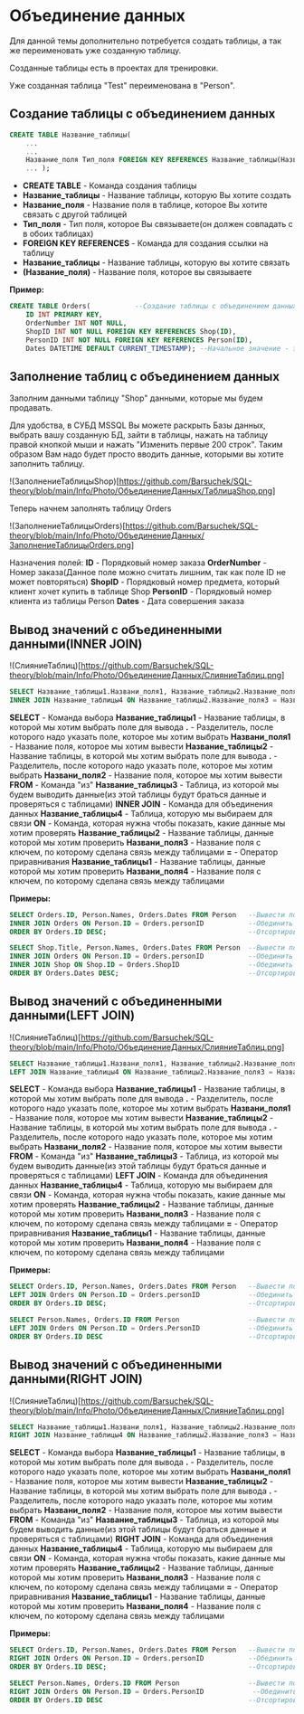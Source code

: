 # Объединение данных
Для данной темы дополнительно потребуется создать таблицы, а так же переименовать уже созданную таблицу.

Созданные таблицы есть в проектах для тренировки.

Уже созданная таблица "Test" переименована в "Person".

## Создание таблицы с объединением данных
```SQL
CREATE TABLE Название_таблицы(
	...
	...
	Название_поля Тип_поля FOREIGN KEY REFERENCES Название_таблицы(Название_поля),
	... );
```

* **CREATE TABLE** - Команда создания таблицы
* **Название_таблицы** - Название таблицы, которую Вы хотите создать
* **Название_поля** - Название поля в таблице, которое Вы хотите связать с другой таблицей
* **Тип_поля** - Тип поля, которое Вы связываете(он должен совпадать с в обоих таблицах)
* **FOREIGN KEY REFERENCES** - Команда для создания ссылки на таблицу
* **Название_таблицы** - Название таблицы, которую вы хотите связать
* **(Название_поля)** - Название поля, которое вы связываете

**Пример:**

```SQL
CREATE TABLE Orders(           --Создание таблицы с объединением данных
	ID INT PRIMARY KEY,
	OrderNumber INT NOT NULL,
	ShopID INT NOT NULL FOREIGN KEY REFERENCES Shop(ID),
	PersonID INT NOT NULL FOREIGN KEY REFERENCES Person(ID),
	Dates DATETIME DEFAULT CURRENT_TIMESTAMP); --Начальное значение - это текущая дата
```

## Заполнение таблиц с объединением данных
Заполним данными таблицу "Shop" данными, которые мы будем продавать.

Для удобства, в СУБД MSSQL Вы можете раскрыть Базы данных, выбрать вашу созданную БД, зайти в таблицы, нажать на таблицу правой кнопкой мыши и нажать "Изменить первые 200 строк". Таким образом Вам надо будет просто вводить данные, которыми вы хотите заполнить таблицу.

!(ЗаполнениеТаблицыShop)[https://github.com/Barsuchek/SQL-theory/blob/main/Info/Photo/ОбъединениеДанных/ТаблицаShop.png]

Теперь начнем заполнять таблицу Orders

!(ЗаполнениеТаблицыOrders)[https://github.com/Barsuchek/SQL-theory/blob/main/Info/Photo/ОбъединениеДанных/ЗаполнениеТаблицыOrders.png]

Назначения полей:
**ID** - Порядковый номер заказа
**OrderNumber** - Номер заказа(Данное поле можно считать лишним, так как поле ID не может повторяться)
**ShopID** - Порядковый номер предмета, который клиент хочет купить в таблице Shop
**PersonID** - Порядковый номер клиента из таблицы Person
**Dates** - Дата совершения заказа

## Вывод значений с объединенными данными(INNER JOIN)
!(СлияниеТаблиц)[https://github.com/Barsuchek/SQL-theory/blob/main/Info/Photo/ОбъединениеДанных/СлияниеТаблиц.png]

```SQL
SELECT Название_таблицы1.Названи_поля1, Название_таблицы2.Название_поля2, ... FROM Название_таблицы3
INNER JOIN Название_таблицы4 ON Название_таблицы2.Название_поля3 = Название_таблицы1.Название_поля4;
```

**SELECT** - Команда выбора
**Название_таблицы1** - Название таблицы, в которой мы хотим выбрать поле для вывода
**.** - Разделитель, после которого надо указать поле, которое мы хотим выбрать
**Названи_поля1** - Название поля, которое мы хотим вывести
**Название_таблицы2** - Название таблицы, в которой мы хотим выбрать поле для вывода
**.** - Разделитель, после которого надо указать поле, которое мы хотим выбрать
**Названи_поля2** - Название поля, которое мы хотим вывести
**FROM** - Команда "из"
**Название_таблицы3** - Таблица, из которой мы будем выводить данные(из этой таблицы будут браться данные и проверяться с таблицами)
**INNER JOIN** - Команда для объединения данных
**Название_таблицы4** - Таблица, которую мы выбираем для связи
**ON** - Команда, которая нужна чтобы показать, какие данные мы хотим проверять
**Название_таблицы2** - Название таблицы, данные которой мы хотим проверить
**Названи_поля3** - Название поля с ключем, по которому сделана связь между таблицами
**=** - Оператор приравнивания
**Название_таблицы1** - Название таблицы, данные которой мы хотим проверить
**Названи_поля4** - Название поля с ключем, по которому сделана связь между таблицами

**Примеры:**

```SQL
SELECT Orders.ID, Person.Names, Orders.Dates FROM Person   --Вывести поле ID из таблицы Orders, поле Names из таблицы Person и поле Dates из таблицы Orders, выбирая данные для сравнения из таблицы Person
INNER JOIN Orders ON Person.ID = Orders.personID           --Обединить таблицу Person и Orders, вывести поля, где Person.ID = Orders.PersonID
ORDER BY Orders.ID DESC;                                   --Отсортировать выведенные данные в порядке убывания по полю ID в таблице Orders
```

```SQL
SELECT Shop.Title, Person.Names, Orders.Dates FROM Person  --Вывести поле Title из таблицы Shop, поле Names из таблицы Person и поле Dates из таблицы Orders, выбирая данные для сравнения из таблицы Person
INNER JOIN Orders ON Person.ID = Orders.personID           --Обединить таблицу Person и Orders, вывести поля, где Person.ID = Orders.PersonID
INNER JOIN Shop ON Shop.ID = Orders.ShopID                 --Обединить таблицу Person и Shop, вывести поля, где Shop.ID = Orders.ShopID
ORDER BY Orders.Dates DESC;                                --Отсортировать выведенные данные в порядке убывания по полю Dates в таблице Orders
```

## Вывод значений с объединенными данными(LEFT JOIN)
!(СлияниеТаблиц)[https://github.com/Barsuchek/SQL-theory/blob/main/Info/Photo/ОбъединениеДанных/СлияниеТаблиц.png]

```SQL
SELECT Название_таблицы1.Названи_поля1, Название_таблицы2.Название_поля2, ... FROM Название_таблицы3
LEFT JOIN Название_таблицы4 ON Название_таблицы2.Название_поля3 = Название_таблицы1.Название_поля4;
```

**SELECT** - Команда выбора
**Название_таблицы1** - Название таблицы, в которой мы хотим выбрать поле для вывода
**.** - Разделитель, после которого надо указать поле, которое мы хотим выбрать
**Названи_поля1** - Название поля, которое мы хотим вывести
**Название_таблицы2** - Название таблицы, в которой мы хотим выбрать поле для вывода
**.** - Разделитель, после которого надо указать поле, которое мы хотим выбрать
**Названи_поля2** - Название поля, которое мы хотим вывести
**FROM** - Команда "из"
**Название_таблицы3** - Таблица, из которой мы будем выводить данные(из этой таблицы будут браться данные и проверяться с таблицами)
**LEFT JOIN** - Команда для объединения данных
**Название_таблицы4** - Таблица, которую мы выбираем для связи
**ON** - Команда, которая нужна чтобы показать, какие данные мы хотим проверять
**Название_таблицы2** - Название таблицы, данные которой мы хотим проверить
**Названи_поля3** - Название поля с ключем, по которому сделана связь между таблицами
**=** - Оператор приравнивания
**Название_таблицы1** - Название таблицы, данные которой мы хотим проверить
**Названи_поля4** - Название поля с ключем, по которому сделана связь между таблицами

**Примеры:**

```SQL
SELECT Orders.ID, Person.Names, Orders.Dates FROM Person   --Вывести поле ID из таблицы Orders, поле Names из таблицы Person и поле Dates из таблицы Orders, выбирая данные для сравнения из таблицы Person
LEFT JOIN Orders ON Person.ID = Orders.personID            --Обединить таблицу Person и Orders, вывести поля, где Person.ID = Orders.PersonID
ORDER BY Orders.ID DESC;                                   --Отсортировать выведенные данные в порядке убывания по полю ID в таблице Orders
```

```SQL
SELECT Person.Names, Orders.ID FROM Person                 --Вывести поле Names из таблицы Person и поле ID из таблицы Orders, выбирая данные для сравнения из таблицы Person
LEFT JOIN Orders ON Person.ID = Orders.PersonID            --Обединить таблицу Person и Orders, вывести поля, где Person.ID = Orders.PersonID
ORDER BY Orders.ID DESC                                    --Отсортировать выведенные данные в порядке убывания по полю ID в таблице Orders
```

## Вывод значений с объединенными данными(RIGHT JOIN)
!(СлияниеТаблиц)[https://github.com/Barsuchek/SQL-theory/blob/main/Info/Photo/ОбъединениеДанных/СлияниеТаблиц.png]

```SQL
SELECT Название_таблицы1.Названи_поля1, Название_таблицы2.Название_поля2, ... FROM Название_таблицы3
RIGHT JOIN Название_таблицы4 ON Название_таблицы2.Название_поля3 = Название_таблицы1.Название_поля4;
```

**SELECT** - Команда выбора
**Название_таблицы1** - Название таблицы, в которой мы хотим выбрать поле для вывода
**.** - Разделитель, после которого надо указать поле, которое мы хотим выбрать
**Названи_поля1** - Название поля, которое мы хотим вывести
**Название_таблицы2** - Название таблицы, в которой мы хотим выбрать поле для вывода
**.** - Разделитель, после которого надо указать поле, которое мы хотим выбрать
**Названи_поля2** - Название поля, которое мы хотим вывести
**FROM** - Команда "из"
**Название_таблицы3** - Таблица, из которой мы будем выводить данные(из этой таблицы будут браться данные и проверяться с таблицами)
**RIGHT JOIN** - Команда для объединения данных
**Название_таблицы4** - Таблица, которую мы выбираем для связи
**ON** - Команда, которая нужна чтобы показать, какие данные мы хотим проверять
**Название_таблицы2** - Название таблицы, данные которой мы хотим проверить
**Названи_поля3** - Название поля с ключем, по которому сделана связь между таблицами
**=** - Оператор приравнивания
**Название_таблицы1** - Название таблицы, данные которой мы хотим проверить
**Названи_поля4** - Название поля с ключем, по которому сделана связь между таблицами

**Примеры:**

```SQL
SELECT Orders.ID, Person.Names, Orders.Dates FROM Person   --Вывести поле ID из таблицы Orders, поле Names из таблицы Person и поле Dates из таблицы Orders, выбирая данные для сравнения из таблицы Person
RIGHT JOIN Orders ON Person.ID = Orders.personID           --Обединить таблицу Person и Orders, вывести поля, где Person.ID = Orders.PersonID
ORDER BY Orders.ID DESC;                                   --Отсортировать выведенные данные в порядке убывания по полю ID в таблице Orders
```

```SQL
SELECT Person.Names, Orders.ID FROM Person                 --Вывести поле Names из таблицы Person и поле ID из таблицы Orders, выбирая данные для сравнения из таблицы Person
RIGHT JOIN Orders ON Person.ID = Orders.PersonID            --Обединить таблицу Person и Orders, вывести поля, где Person.ID = Orders.PersonID
ORDER BY Orders.ID DESC                                    --Отсортировать выведенные данные в порядке убывания по полю ID в таблице Orders
```
